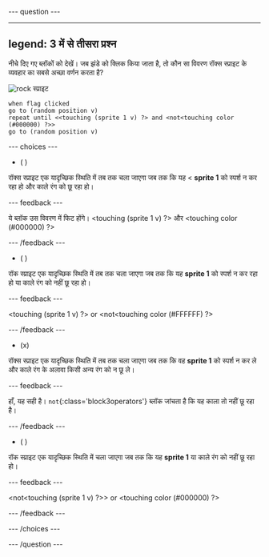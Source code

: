 
--- question ---

---
legend: 3 में से तीसरा प्रश्न
---

नीचे दिए गए ब्लॉकों को देखें। जब झंडे को क्लिक किया जाता है, तो कौन सा विवरण रॉक्स स्प्राइट के व्यवहार का सबसे अच्छा वर्णन करता है?


![rock स्प्राइट](images/rocks-sprite.png)
```blocks3
when flag clicked
go to (random position v)
repeat until <<touching (sprite 1 v) ?> and <not<touching color (#000000) ?>>
go to (random position v)
```

--- choices ---

- ( )

रॉक्स स्प्राइट एक यादृच्छिक स्थिति में तब तक चला जाएगा जब तक कि यह < **sprite 1** को स्पर्श न कर रहा हो और काले रंग को छू रहा हो।

  --- feedback ---

ये ब्लॉक उस विवरण में फिट होंगे। 
<touching (sprite 1 v) ?> और <touching color (#000000) ?>

  --- /feedback ---

- ( )

रॉक स्प्राइट एक यादृच्छिक स्थिति में तब तक चला जाएगा जब तक कि यह **sprite 1** को स्पर्श न कर रहा हो या काले रंग को नहीं छू रहा हो।

  --- feedback ---

<touching (sprite 1 v) ?> or <not<touching color (#FFFFFF) ?>

  --- /feedback ---

- (x)

रॉक्स स्प्राइट एक यादृच्छिक स्थिति में तब तक चला जाएगा जब तक कि वह **sprite 1** को स्पर्श न कर ले और काले रंग के अलावा किसी अन्य रंग को न छू ले।

  --- feedback ---

हाँ, यह सही है। `not`{:class='block3operators'} ब्लॉक जांचता है कि यह काला तो नहीं छू रहा है।

  --- /feedback ---

- ( )

रॉक स्प्राइट एक यादृच्छिक स्थिति में चला जाएगा जब तक कि यह **sprite 1** या काले रंग को नहीं छू रहा हो।

  --- feedback ---

<not<touching (sprite 1 v) ?>> or <touching color (#000000) ?>

  --- /feedback ---

--- /choices ---

--- /question ---
